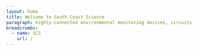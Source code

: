 ```yaml
---
layout: home
title: Welcome to South Coast Science
paragraph: Highly-connected environmental monitoring devices, circuits and open-source software.
breadcrumbs:
  - name: SCS
    url: /
---
```

